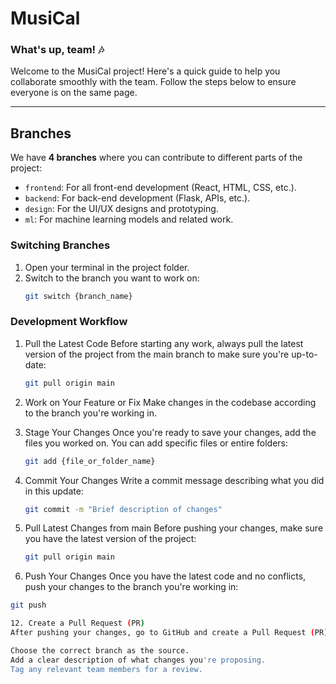 # MusiCal

### What's up, team! 🎶

Welcome to the MusiCal project! Here's a quick guide to help you collaborate smoothly with the team. Follow the steps below to ensure everyone is on the same page.

---

## Branches

We have **4 branches** where you can contribute to different parts of the project:

- `frontend`: For all front-end development (React, HTML, CSS, etc.).
- `backend`: For back-end development (Flask, APIs, etc.).
- `design`: For the UI/UX designs and prototyping.
- `ml`: For machine learning models and related work.

### Switching Branches

1. Open your terminal in the project folder.
2. Switch to the branch you want to work on:
   ```bash
   git switch {branch_name}

### Development Workflow

1. Pull the Latest Code
Before starting any work, always pull the latest version of the project from the main branch to make sure you're up-to-date:
   ```bash
   git pull origin main

3. Work on Your Feature or Fix
Make changes in the codebase according to the branch you're working in.

4. Stage Your Changes
Once you're ready to save your changes, add the files you worked on. You can add specific files or entire folders:
   ```bash
   git add {file_or_folder_name}

6. Commit Your Changes
Write a commit message describing what you did in this update:
   ```bash
   git commit -m "Brief description of changes"

8. Pull Latest Changes from main
Before pushing your changes, make sure you have the latest version of the project:
   ```bash
   git pull origin main

10. Push Your Changes
Once you have the latest code and no conflicts, push your changes to the branch you're working in:
   ```bash
   git push

12. Create a Pull Request (PR)
After pushing your changes, go to GitHub and create a Pull Request (PR) to merge your code into the main branch. Make sure to:

Choose the correct branch as the source.
Add a clear description of what changes you're proposing.
Tag any relevant team members for a review.
